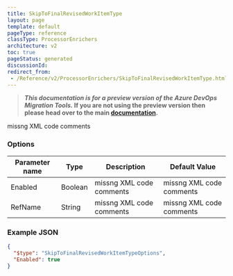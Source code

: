 ```yaml
---
title: SkipToFinalRevisedWorkItemType
layout: page
template: default
pageType: reference
classType: ProcessorEnrichers
architecture: v2
toc: true
pageStatus: generated
discussionId: 
redirect_from: 
 - /Reference/v2/ProcessorEnrichers/SkipToFinalRevisedWorkItemType.html
---
```



>**_This documentation is for a preview version of the Azure DevOps Migration Tools._ If you are not using the preview version then please head over to the main [documentation](https://nkdagility.com/docs/azure-devops-migration-tools).**

missng XML code comments

### Options

| Parameter name         | Type    | Description                              | Default Value                            |
|------------------------|---------|------------------------------------------|------------------------------------------|
| Enabled | Boolean | missng XML code comments | missng XML code comments |
| RefName | String | missng XML code comments | missng XML code comments |


### Example JSON

```JSON
{
  "$type": "SkipToFinalRevisedWorkItemTypeOptions",
  "Enabled": true
}
```